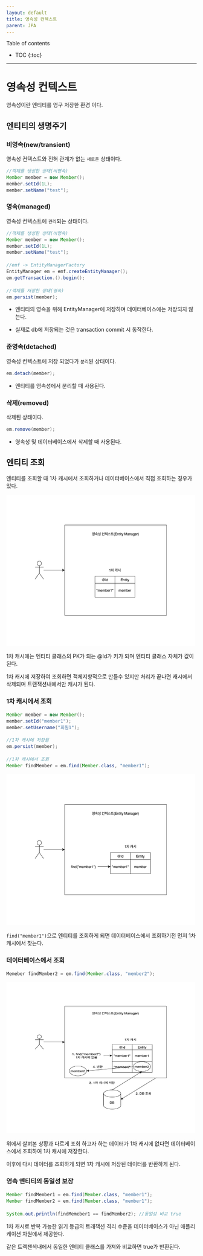 ```yaml
---
layout: default
title: 영속성 컨텍스트
parent: JPA
---
```



Table of contents


- TOC
{:toc}


---

# 영속성 컨텍스트

영속성이란 엔티티를 영구 저장한 환경 이다.

## 엔티티의 생명주기

### 비영속(new/transient)

영속성 컨텍스트와 전혀 관계가 없는 `새로운` 상태이다.

```java
//객체를 생성한 상태(비영속)
Member member = new Member();
member.setId(1L);
member.setName("test");
```

### 영속(managed)

영속성 컨텍스트에 `관리`되는 상태이다.

```java
//객체를 생성한 상태(비영속)
Member member = new Member();
member.setId(1L);
member.setName("test");

//emf -> EntityManagerFactory
EntityManager em = emf.createEntityManager();
em.getTransaction.().begin();

//객체를 저장한 상태(영속)
em.persist(member);
```

- 엔티티의 영속을 위해 EntityManager에 저장하며 데이터베이스에는 저장되지 않는다.

- 실제로 db에 저장되는 것은 transaction commit 시 동작한다.

### 준영속(detached)

영속성 컨텍스트에 저장 되었다가 `분리`된 상태이다.

```java
em.detach(member);
```

- 엔티티를 영속성에서 분리할 때 사용된다.

### 삭제(removed)

삭제된 상태이다.

```java
em.remove(member);
```

- 영속성 및 데이터베이스에서 삭제할 때 사용된다.

## 엔티티 조회

엔티티를 조회할 때 1차 캐시에서 조회하거나 데이터베이스에서 직접 조회하는 경우가 있다.

<img src="/images/jpa/1차_캐시.png" width="500" height="400">

1차 캐시에는 엔티티 클래스의 PK가 되는 @Id가 키가 되며 엔티티 클래스 자체가 값이 된다.

1차 캐시에 저장하여 조회하면 객체지향적으로 만들수 있지만 처리가 끝나면 캐시에서 삭제되며 트랜잭션내에서만 캐시가 된다.

### 1차 캐시에서 조회

```java
Member member = new Member();
member.setId("member1");
member.setUsername("회원1");

//1차 캐시에 저장됨
em.persist(member);

//1차 캐시에서 조회
Member findMember = em.find(Member.class, "member1");
```

<img src="/images/jpa/1차_캐시에서_조회.png" width="500" height="400">

`find("member1")`으로 엔티티를 조회하게 되면 데이터베이스에서 조회하기전 먼저 1차 캐시에서 찾는다.

### 데이터베이스에서 조회

```java
Memeber findMember2 = em.find(Member.class, "member2");
```

<img src="/images/jpa/데이터베이스에서_조회.png" width="500" height="400">

위에서 살펴본 상황과 다르게 조회 하고자 하는 데이터가 1차 캐시에 없다면 데이터베이스에서 조회하여 1차 캐시에 저장한다.

이후에 다시 데이터를 조회하게 되면 1차 캐시에 저장된 데이터를 반환하게 된다.

### 영속 엔티티의 동일성 보장

```java
Member findMember1 = em.find(Member.class, "member1");
Member findMember2 = em.find(Member.class, "member1");

System.out.println(findMemeber1 == findMember2); //동일성 비교 true
```

1차 캐시로 반복 가능한 읽기 등급의 트래잭션 격리 수준을 데이터베이스가 아닌 애플리케이션 차원에서 제공한다.

같은 트랙잰셕내에서 동일한 엔티티 클래스를 가져와 비교하면 true가 반환된다.